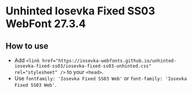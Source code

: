 # Unhinted Iosevka Fixed SS03 WebFont 27.3.4

## How to use

- Add `<link href="https://iosevka-webfonts.github.io/unhinted-iosevka-fixed-ss03/iosevka-fixed-ss03-unhinted.css" rel="stylesheet" />` to your `<head>`.
- Use `fontFamily: 'Iosevka Fixed SS03 Web'` or `font-family: 'Iosevka Fixed SS03 Web'`.

